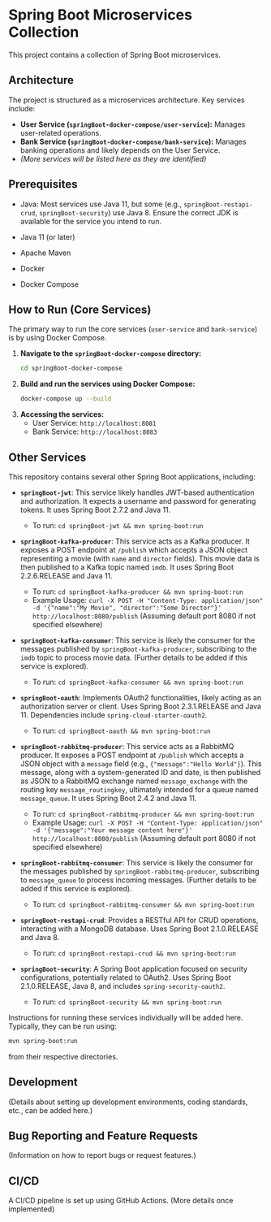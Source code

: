 # Spring Boot Microservices Collection

This project contains a collection of Spring Boot microservices.

## Architecture

The project is structured as a microservices architecture. Key services include:
- **User Service (`springBoot-docker-compose/user-service`):** Manages user-related operations.
- **Bank Service (`springBoot-docker-compose/bank-service`):** Manages banking operations and likely depends on the User Service.
- *(More services will be listed here as they are identified)*

## Prerequisites


- Java: Most services use Java 11, but some (e.g., `springBoot-restapi-crud`, `springBoot-security`) use Java 8. Ensure the correct JDK is available for the service you intend to run.

- Java 11 (or later)

- Apache Maven
- Docker
- Docker Compose

## How to Run (Core Services)

The primary way to run the core services (`user-service` and `bank-service`) is by using Docker Compose.

1.  **Navigate to the `springBoot-docker-compose` directory:**
    ```bash
    cd springBoot-docker-compose
    ```
2.  **Build and run the services using Docker Compose:**
    ```bash
    docker-compose up --build
    ```
3.  **Accessing the services:**
    -   User Service: `http://localhost:8081`
    -   Bank Service: `http://localhost:8083`

## Other Services

This repository contains several other Spring Boot applications, including:
-   **`springBoot-jwt`**: This service likely handles JWT-based authentication and authorization. It expects a username and password for generating tokens. It uses Spring Boot 2.7.2 and Java 11.
    -   To run: `cd springBoot-jwt && mvn spring-boot:run`
-   **`springBoot-kafka-producer`**: This service acts as a Kafka producer. It exposes a POST endpoint at `/publish` which accepts a JSON object representing a movie (with `name` and `director` fields). This movie data is then published to a Kafka topic named `imdb`. It uses Spring Boot 2.2.6.RELEASE and Java 11.
    -   To run: `cd springBoot-kafka-producer && mvn spring-boot:run`
    -   Example Usage: `curl -X POST -H "Content-Type: application/json" -d '{"name":"My Movie", "director":"Some Director"}' http://localhost:8080/publish` (Assuming default port 8080 if not specified elsewhere)
-   **`springBoot-kafka-consumer`**: This service is likely the consumer for the messages published by `springBoot-kafka-producer`, subscribing to the `imdb` topic to process movie data. (Further details to be added if this service is explored).
    -   To run: `cd springBoot-kafka-consumer && mvn spring-boot:run`

-   **`springBoot-oauth`**: Implements OAuth2 functionalities, likely acting as an authorization server or client. Uses Spring Boot 2.3.1.RELEASE and Java 11. Dependencies include `spring-cloud-starter-oauth2`.
    -   To run: `cd springBoot-oauth && mvn spring-boot:run`
-   **`springBoot-rabbitmq-producer`**: This service acts as a RabbitMQ producer. It exposes a POST endpoint at `/publish` which accepts a JSON object with a `message` field (e.g., `{"message":"Hello World"}`). This message, along with a system-generated ID and date, is then published as JSON to a RabbitMQ exchange named `message_exchange` with the routing key `message_routingkey`, ultimately intended for a queue named `message_queue`. It uses Spring Boot 2.4.2 and Java 11.
    -   To run: `cd springBoot-rabbitmq-producer && mvn spring-boot:run`
    -   Example Usage: `curl -X POST -H "Content-Type: application/json" -d '{"message":"Your message content here"}' http://localhost:8080/publish` (Assuming default port 8080 if not specified elsewhere)
-   **`springBoot-rabbitmq-consumer`**: This service is likely the consumer for the messages published by `springBoot-rabbitmq-producer`, subscribing to `message_queue` to process incoming messages. (Further details to be added if this service is explored).
    -   To run: `cd springBoot-rabbitmq-consumer && mvn spring-boot:run`
-   **`springBoot-restapi-crud`**: Provides a RESTful API for CRUD operations, interacting with a MongoDB database. Uses Spring Boot 2.1.0.RELEASE and Java 8.
    -   To run: `cd springBoot-restapi-crud && mvn spring-boot:run`
-   **`springBoot-security`**: A Spring Boot application focused on security configurations, potentially related to OAuth2. Uses Spring Boot 2.1.0.RELEASE, Java 8, and includes `spring-security-oauth2`.
    -   To run: `cd springBoot-security && mvn spring-boot:run`



Instructions for running these services individually will be added here. Typically, they can be run using:
```bash
mvn spring-boot:run
```
from their respective directories.

## Development

(Details about setting up development environments, coding standards, etc., can be added here.)

## Bug Reporting and Feature Requests

(Information on how to report bugs or request features.)

## CI/CD

A CI/CD pipeline is set up using GitHub Actions. (More details once implemented)
